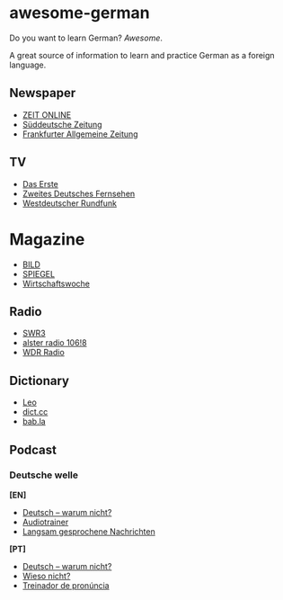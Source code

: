# awesome-german
Do you want to learn German? *Awesome*.

A great source of information to learn and practice German as a foreign language.

## Newspaper
* [ZEIT ONLINE](http://www.zeit.de/)
* [Süddeutsche Zeitung](http://www.sueddeutsche.de/)
* [Frankfurter Allgemeine Zeitung](http://www.faz.net/)

## TV
* [Das Erste](http://www.daserste.de/)
* [Zweites Deutsches Fernsehen](http://www.zdf.de/)
* [Westdeutscher Rundfunk](http://www1.wdr.de/)

# Magazine
* [BILD](http://www.bild.de/)
* [SPIEGEL](http://www.spiegel.de/)
* [Wirtschaftswoche](http://www.wiwo.de/)

## Radio
* [SWR3](http://www.swr3.de/)
* [alster radio 106!8](http://www.alsterradio.de/)
* [WDR Radio](http://www1.wdr.de/radio/)

## Dictionary
* [Leo](https://www.leo.org/)
* [dict.cc](https://www.dict.cc/)
* [bab.la](http://de.bab.la/)

## Podcast
### Deutsche welle

**\[EN\]**
* [Deutsch – warum nicht?](http://www.dw.com/en/learn-german/deutsch-warum-nicht/s-2548)
* [Audiotrainer](http://www.dw.com/en/learn-german/audiotrainer/s-9677)
* [Langsam gesprochene Nachrichten](http://www.dw.com/de/deutsch-lernen/nachrichten/s-8030)

**\[PT\]**
* [Deutsch – warum nicht?](http://www.dw.com/pt-br/aprender-alem%C3%A3o/deutsch-warum-nicht/s-2595)
* [Wieso nicht?](http://www.dw.com/pt-br/aprender-alem%C3%A3o/wieso-nicht/s-2596)
* [Treinador de pronúncia](http://www.dw.com/pt-br/aprender-alem%C3%A3o/audiotrainer/s-9667)
